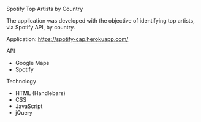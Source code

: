 Spotify Top Artists by Country

The application was developed with the objective of identifying top artists, via Spotify API, by country.

Application: https://spotify-cap.herokuapp.com/

API
- Google Maps
- Spotify 

Technology
- HTML (Handlebars)
- CSS
- JavaScript
- jQuery